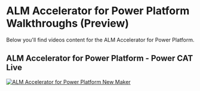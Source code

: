 # ALM Accelerator for Power Platform Walkthroughs (Preview)
Below you'll find videos content for the ALM Accelerator for Power Platform.

## ALM Accelerator for Power Platform - Power CAT Live
[![ALM Accelerator for Power Platform New Maker](http://img.youtube.com/vi/daK6LuR9Uuk/0.jpg)](https://www.youtube.com/watch?v=daK6LuR9Uuk "ALM Accelerator for Power Platform on Power CAT Live")
